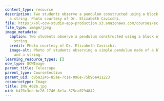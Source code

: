 ```yaml
---
content_type: resource
description: Two students observe a pendulum constructed using a block of wood and
  a string. Photo courtesy of Dr. Elizabeth Cavicchi.
file: https://ol-ocw-studio-app-production.s3.amazonaws.com/courses/ec-050-recreate-experiments-from-history-inform-the-future-from-the-past-galileo-january-iap-2010/b470c3eebc2817466e1a375ca0794842_IMG_4026.jpg
file_type: image/jpeg
image_metadata:
  caption: Two students observe a pendulum constructed using a block of wood and a
    string.
  credit: Photo courtesy of Dr. Elizabeth Cavicchi.
  image-alt: Photo of students observing a simple pendulum made of a block of wood
    and a string.
learning_resource_types: []
ocw_type: OCWImage
parent_title: Telescope
parent_type: CourseSection
parent_uid: c85a3246-85ae-7c1a-096e-75b96a411223
resourcetype: Image
title: IMG_4026.jpg
uid: b470c3ee-bc28-1746-6e1a-375ca0794842
---
```

